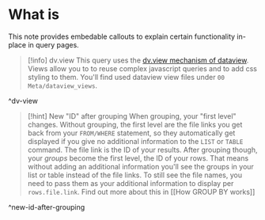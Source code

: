# What is

This note provides embedable callouts to explain certain functionality in-place in query pages.

> [!info] dv.view
> This query uses the [dv.view mechanism of dataview](https://blacksmithgu.github.io/obsidian-dataview/api/code-reference/#dvviewpath-input). Views allow you to to reuse complex javascript queries and to add css styling to them. You'll find used dataview view files under `00 Meta/dataview_views`.

^dv-view

> [!hint] New "ID" after grouping
> When grouping, your "first level" changes. Without grouping, the first level are the file links you get back from your `FROM/WHERE` statement, so they automatically get displayed if you give no additional information to the `LIST` or `TABLE` command. The file link is the ID of your results.
> After grouping though, your _groups_ become the first level, the ID of your rows. That means without adding an additional information you'll see the groups in your list or table instead of the file links. To still see the file names, you need to pass them as your additional information to display per `rows.file.link`. Find out more about this in [[How GROUP BY works]]

^new-id-after-grouping